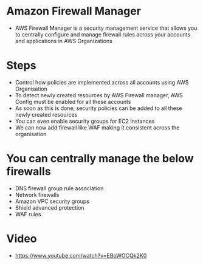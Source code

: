 
# Amazon Firewall Manager
- AWS Firewall Manager is a security management service that allows you to centrally configure and manage firewall rules 
  across your accounts and applications in AWS Organizations
# Steps
- Control how policies are implemented across all accounts using AWS Organisation
- To detect newly created resources by AWS Firewall manager, AWS Config must be enabled for all these accounts
- As soon as this is done, security policies can be added to all these newly created resources
- You can even enable security groups for EC2 Instances
- We can now add firewall like WAF making it consistent across the organisation
# You can centrally manage the below firewalls
- DNS firewall group rule association
- Network firewalls
- Amazon VPC security groups
- Shield advanced protection
- WAF rules
# Video
- https://www.youtube.com/watch?v=EBoWOCQk2K0